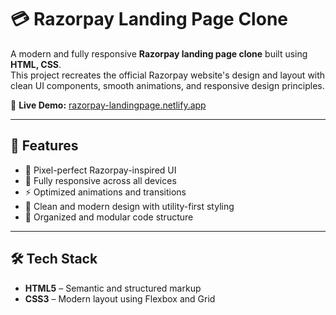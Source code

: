 # 💳 Razorpay Landing Page Clone

A modern and fully responsive **Razorpay landing page clone** built using **HTML, CSS**.  
This project recreates the official Razorpay website's design and layout with clean UI components, smooth animations, and responsive design principles.

🔗 **Live Demo:** [razorpay-landingpage.netlify.app](https://landing-page-razor-pay-demo.netlify.app/)

---

## 🚀 Features

- 💠 Pixel-perfect Razorpay-inspired UI  
- 📱 Fully responsive across all devices  
- ⚡ Optimized animations and transitions  
- 🎨 Clean and modern design with utility-first styling  
- 🧩 Organized and modular code structure

---

## 🛠️ Tech Stack

- **HTML5** – Semantic and structured markup  
- **CSS3** – Modern layout using Flexbox and Grid  
